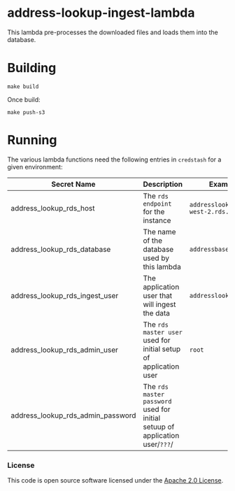 
# address-lookup-ingest-lambda

This lambda pre-processes the downloaded files and loads them into the database.

# Building
```shell script
make build
```
Once build:
```shell
make push-s3
```

# Running
The various lambda functions need the following entries in `credstash` for a given environment:

|Secret Name|Description|Example Value|
|-----------|-----------|-------------|
|address_lookup_rds_host|The `rds endpoint` for the instance|`addresslookup.abcd123.eu-west-2.rds.amazonaws.com`|
|address_lookup_rds_database|The name of the database used by this lambda|`addressbasepremium`|
|address_lookup_rds_ingest_user|The application user that will ingest the data|`addresslookupingester`|
|address_lookup_rds_admin_user|The `rds` `master user` used for initial setup of application user|`root`|
|address_lookup_rds_admin_password|The `rds` `master password` used for initial setuup of application user/`???`/


### License

This code is open source software licensed under the [Apache 2.0 License]("http://www.apache.org/licenses/LICENSE-2.0.html").

